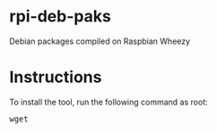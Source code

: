 # rpi-deb-paks
Debian packages compiled on Raspbian Wheezy

# Instructions

To install the tool, run the following command as root:

<pre>
wget 
</pre>


